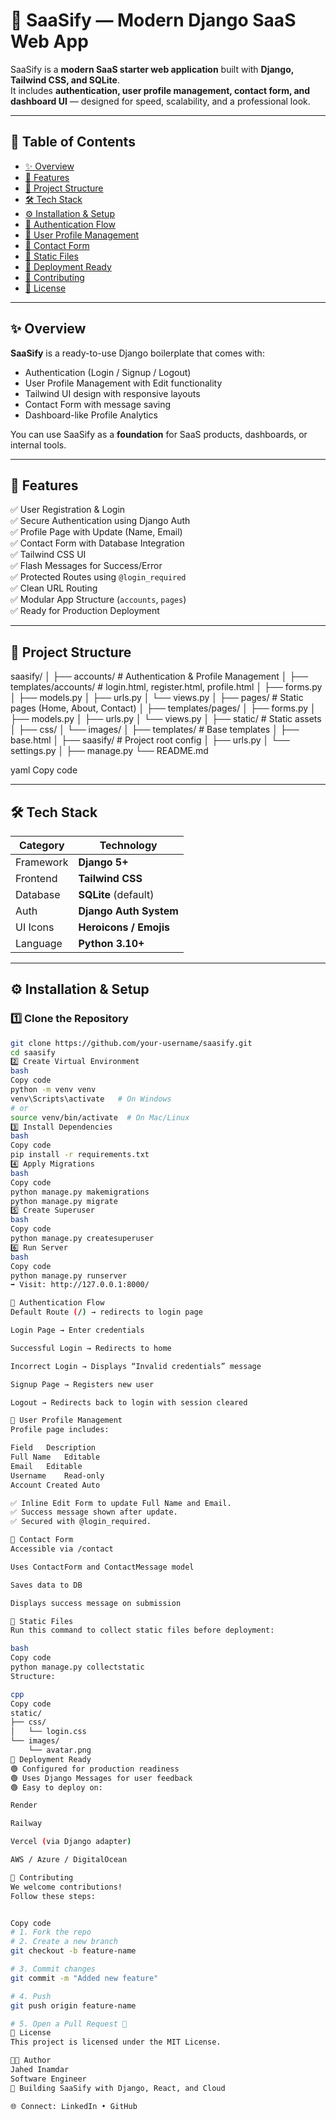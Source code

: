 # 🚀 SaaSify — Modern Django SaaS Web App

SaaSify is a **modern SaaS starter web application** built with **Django, Tailwind CSS, and SQLite**.  
It includes **authentication, user profile management, contact form, and dashboard UI** — designed for speed, scalability, and a professional look.

---

## 📖 Table of Contents
- [✨ Overview](#-overview)
- [🎯 Features](#-features)
- [🧠 Project Structure](#-project-structure)
- [🛠️ Tech Stack](#️-tech-stack)
- [⚙️ Installation & Setup](#️-installation--setup)
- [🔐 Authentication Flow](#-authentication-flow)
- [👤 User Profile Management](#-user-profile-management)
- [💬 Contact Form](#-contact-form)
- [📂 Static Files](#-static-files)
- [🚀 Deployment Ready](#-deployment-ready)
- [🤝 Contributing](#-contributing)
- [📄 License](#-license)

---

## ✨ Overview

**SaaSify** is a ready-to-use Django boilerplate that comes with:
- Authentication (Login / Signup / Logout)
- User Profile Management with Edit functionality
- Tailwind UI design with responsive layouts
- Contact Form with message saving
- Dashboard-like Profile Analytics

You can use SaaSify as a **foundation** for SaaS products, dashboards, or internal tools.

---

## 🎯 Features

✅ User Registration & Login  
✅ Secure Authentication using Django Auth  
✅ Profile Page with Update (Name, Email)  
✅ Contact Form with Database Integration  
✅ Tailwind CSS UI  
✅ Flash Messages for Success/Error  
✅ Protected Routes using `@login_required`  
✅ Clean URL Routing  
✅ Modular App Structure (`accounts`, `pages`)  
✅ Ready for Production Deployment

---

## 🧠 Project Structure

saasify/
│
├── accounts/ # Authentication & Profile Management
│ ├── templates/accounts/ # login.html, register.html, profile.html
│ ├── forms.py
│ ├── models.py
│ ├── urls.py
│ └── views.py
│
├── pages/ # Static pages (Home, About, Contact)
│ ├── templates/pages/
│ ├── forms.py
│ ├── models.py
│ ├── urls.py
│ └── views.py
│
├── static/ # Static assets
│ ├── css/
│ └── images/
│
├── templates/ # Base templates
│ ├── base.html
│
├── saasify/ # Project root config
│ ├── urls.py
│ └── settings.py
│
├── manage.py
└── README.md

yaml
Copy code

---

## 🛠️ Tech Stack

| Category | Technology |
|-----------|-------------|
| Framework | **Django 5+** |
| Frontend  | **Tailwind CSS** |
| Database  | **SQLite** (default) |
| Auth      | **Django Auth System** |
| UI Icons  | **Heroicons / Emojis** |
| Language  | **Python 3.10+** |

---

## ⚙️ Installation & Setup

### 1️⃣ Clone the Repository
```bash
git clone https://github.com/your-username/saasify.git
cd saasify
2️⃣ Create Virtual Environment
bash
Copy code
python -m venv venv
venv\Scripts\activate   # On Windows
# or
source venv/bin/activate  # On Mac/Linux
3️⃣ Install Dependencies
bash
Copy code
pip install -r requirements.txt
4️⃣ Apply Migrations
bash
Copy code
python manage.py makemigrations
python manage.py migrate
5️⃣ Create Superuser
bash
Copy code
python manage.py createsuperuser
6️⃣ Run Server
bash
Copy code
python manage.py runserver
➡️ Visit: http://127.0.0.1:8000/

🔐 Authentication Flow
Default Route (/) → redirects to login page

Login Page → Enter credentials

Successful Login → Redirects to home

Incorrect Login → Displays “Invalid credentials” message

Signup Page → Registers new user

Logout → Redirects back to login with session cleared

👤 User Profile Management
Profile page includes:

Field	Description
Full Name	Editable
Email	Editable
Username	Read-only
Account Created	Auto

✅ Inline Edit Form to update Full Name and Email.
✅ Success message shown after update.
✅ Secured with @login_required.

💬 Contact Form
Accessible via /contact

Uses ContactForm and ContactMessage model

Saves data to DB

Displays success message on submission

📂 Static Files
Run this command to collect static files before deployment:

bash
Copy code
python manage.py collectstatic
Structure:

cpp
Copy code
static/
├── css/
│   └── login.css
└── images/
    └── avatar.png
🚀 Deployment Ready
🟢 Configured for production readiness
🟢 Uses Django Messages for user feedback
🟢 Easy to deploy on:

Render

Railway

Vercel (via Django adapter)

AWS / Azure / DigitalOcean

🤝 Contributing
We welcome contributions!
Follow these steps:


Copy code
# 1. Fork the repo
# 2. Create a new branch
git checkout -b feature-name

# 3. Commit changes
git commit -m "Added new feature"

# 4. Push
git push origin feature-name

# 5. Open a Pull Request 🚀
📄 License
This project is licensed under the MIT License.

👨‍💻 Author
Jahed Inamdar
Software Engineer 
🚀 Building SaaSify with Django, React, and Cloud

🌐 Connect: LinkedIn • GitHub
